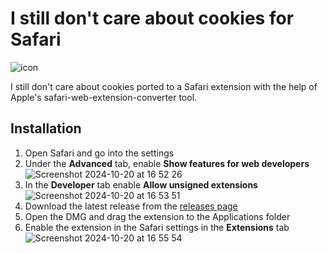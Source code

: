 # I still don't care about cookies for Safari

![icon](https://github.com/user-attachments/assets/fa3266b2-35a8-40b2-ac67-90236cd6f985)

I still don't care about cookies ported to a Safari extension with the help of Apple's safari-web-extension-converter tool.

## Installation

1. Open Safari and go into the settings
2. Under the **Advanced** tab, enable **Show features for web developers**
   ![Screenshot 2024-10-20 at 16 52 26](https://github.com/user-attachments/assets/00a72e2c-3f30-4ddc-9e2b-21afdc30d37e)
3. In the **Developer** tab enable **Allow unsigned extensions**
   ![Screenshot 2024-10-20 at 16 53 51](https://github.com/user-attachments/assets/a3d2e37e-19e0-429b-81ee-d99564b0280a)
4. Download the latest release from the [releases page](https://github.com/JCionx/I-still-don-t-care-about-cookies-for-Safari/releases/)
5. Open the DMG and drag the extension to the Applications folder
6. Enable the extension in the Safari settings in the **Extensions** tab
   ![Screenshot 2024-10-20 at 16 55 54](https://github.com/user-attachments/assets/1b86e412-c0c9-4a5f-92a6-a8866adf53ed)

